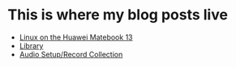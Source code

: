 # This is where my blog posts live

* [Linux on the Huawei Matebook 13](matebook-13.html)
* [Library](books.html)
* [Audio Setup/Record Collection](records.html)

